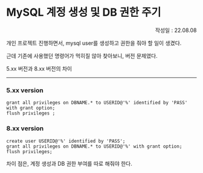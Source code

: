 # MySQL 계정 생성 및 DB 권한 주기

<p align="right">작성일 : 22.08.08</p>

개인 프로젝트 진행하면서, mysql user를 생성하고 권한을 줘야 할 일이 생겼다.

근데 기존에 사용했던 명령어가 먹히질 않아 찾아보니, 버전 문제였다.

5.xx 버전과 8.xx 버전의 차이

------------------

### 5.xx version

```
grant all privileges on DBNAME.* to USERID@'%' identified by 'PASS' with grant option;
flush privileges ;
```

### 8.xx version

```
create user USERID@'%' identified by 'PASS';
grant all privileges on DBNAME.* to USERID@'%' with grant option;
flush privileges;
```

차이 점은, 계정 생성과 DB 권한 부여를 따로 해줘야 한다.

